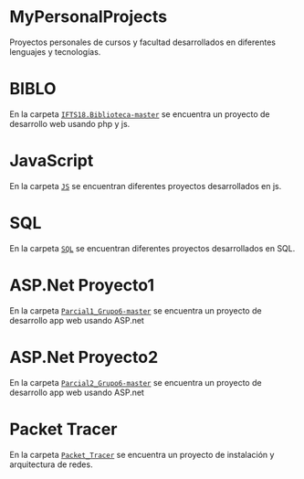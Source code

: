 # MyPersonalProjects
Proyectos personales de cursos y facultad desarrollados en diferentes lenguajes y tecnologías.
# BIBLO
En la carpeta [`IFTS18.Biblioteca-master`](/IFTS18.Biblioteca-master/) se encuentra un proyecto de desarrollo web usando php y js.
# JavaScript
En la carpeta [`JS`](/JS/) se encuentran diferentes proyectos desarrollados en js.
# SQL
En la carpeta [`SQL`](/SQL/) se encuentran diferentes proyectos desarrollados en SQL.
# ASP.Net Proyecto1
En la carpeta [`Parcial1_Grupo6-master`](/Parcial1_Grupo6-master/) se encuentra un proyecto de desarrollo app web usando ASP.net
# ASP.Net Proyecto2
En la carpeta [`Parcial2_Grupo6-master`](/Parcial2_Grupo6-master/) se encuentra un proyecto de desarrollo app web usando ASP.net
# Packet Tracer
En la carpeta [`Packet_Tracer`](/Packet_Tracer/) se encuentra un proyecto de instalación y arquitectura de redes.



